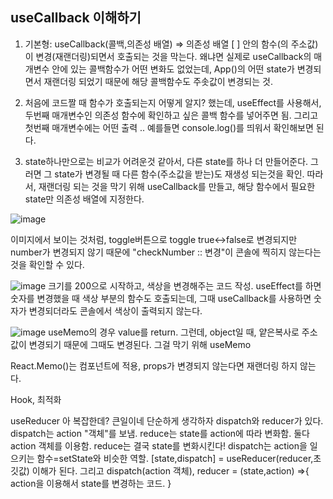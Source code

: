 ## useCallback 이해하기
1. 기본형: useCallback(콜백,의존성 배열) => 의존성 배열 [ ] 안의 함수(의 주소값)이 변경(재랜더링)되면서 호출되는 것을 막는다. 왜냐면 실제로 useCallback의 매개변수 안에 있는 콜백함수가 어떤 변화도 없었는데, App()의 어떤 state가 변경되면서 재랜더링 되었기 때문에 해당 콜백함수도 주솟값이 변경되는 것.

2. 처음에 코드짤 때 함수가 호출되는지 어떻게 알지? 했는데, useEffect를 사용해서, 두번째 매개변수인 의존성 함수에 확인하고 싶은 콜백 함수를 넣어주면 됨. 그리고 첫번째 매개변수에는 어떤 출력 .. 예를들면 console.log()를 띄워서 확인해보면 된다.

3. state하나만으로는 비교가 어려운것 같아서, 다른 state를 하나 더 만들어준다.
그러면 그 state가 변경될 때 다른 함수(주소값을 받는)도 재생성 되는것을 확인.
따라서, 재랜더링 되는 것을 막기 위해 useCallback를 만들고, 해당 함수에서 필요한 state만 의존성 배열에 지정한다.

![image](https://user-images.githubusercontent.com/86847564/189472439-6e5dfbce-420a-4ff5-bd8d-903c9974bd0f.png)

이미지에서 보이는 것처럼, toggle버튼으로 toggle true<->false로 변경되지만 number가 변경되지 않기 때문에 "checkNumber :: 변경"이 콘솔에 찍히지 않는다는 것을 확인할 수 있다.

![image](https://user-images.githubusercontent.com/86847564/189475886-bc878a64-841c-4759-8d56-29b90e00ca0c.png)
크기를 200으로 시작하고, 색상을 변경해주는 코드 작성. useEffect를 하면 숫자를 변경했을 때 색상 부분의 함수도 호출되는데, 그때 useCallback를 사용하면 숫자가 변경되더라도 콘솔에서 색상이 출력되지 않는다.

![image](https://user-images.githubusercontent.com/86847564/189479511-bc726a09-c270-4b7e-994b-c6d6093e3c97.png)
useMemo의 경우 value를 return. 그런데, object일 때, 얕은복사로 주소값이 변경되기 때문에 그때도 변경된다. 그걸 막기 위해 useMemo

React.Memo()는 컴포넌트에 적용, props가 변경되지 않는다면 재랜더링 하지 않는다.

Hook, 최적화 


useReducer
아 복잡한데? 큰일이네 단순하게 생각하자
dispatch와 reducer가 있다. dispatch는 action "객체"를 보냄. reduce는 state를 action에 따라 변화함. 둘다 action 객체를 이용함. reduce는 결국 state를 변화시킨다!
dispatch는 action을 일으키는 함수=setState와 비슷한 역할.
[state,dispatch] = useReducer(reducer,초깃값) 이해가 된다.
그리고 dispatch(action 객체), reducer = (state,action) =>{ action을 이용해서 state를 변경하는 코드. }
